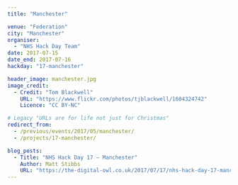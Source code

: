 ```yaml
---
title: "Manchester"

venue: "Federation"
city: "Manchester"
organiser:
  - "NHS Hack Day Team"
date: 2017-07-15
date_end: 2017-07-16
hackday: "17-manchester"

header_image: manchester.jpg
image_credit: 
  - Credit: "Tom Blackwell"
    URL: "https://www.flickr.com/photos/tjblackwell/1604324742"
    Licence: "CC BY-NC"

# Legacy "URLs are for life not just for Christmas"
redirect_from:
  - /previous/events/2017/05/manchester/
  - /projects/17-manchester/

blog_posts:
  - Title: "NHS Hack Day 17 – Manchester"
    Author: Matt Stibbs
    URL: "https://the-digital-owl.co.uk/2017/07/17/nhs-hack-day-17-manchester/"
---
```

